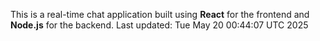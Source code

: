This is a real-time chat application built using **React** for the frontend and **Node.js** for the backend.
Last updated: Tue May 20 00:44:07 UTC 2025
